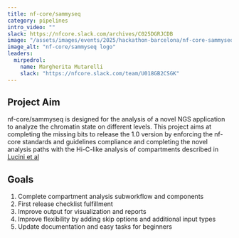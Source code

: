 ```yaml
---
title: nf-core/sammyseq
category: pipelines
intro_video: ""
slack: https://nfcore.slack.com/archives/C025DGRJCDB
image: "/assets/images/events/2025/hackathon-barcelona/nf-core-sammyseq_logo_colors.png"
image_alt: "nf-core/sammyseq logo"
leaders:
  mirpedrol:
    name: Margherita Mutarelli
    slack: "https://nfcore.slack.com/team/U018GB2CSGK"
---
```


## Project Aim

nf-core/sammyseq is designed for the analysis of a novel NGS application to analyze the chromatin state on different levels. 
This project aims at completing the missing bits to release the 1.0 version by enforcing the nf-core standards and guidelines 
compliance and completing the novel analysis paths with the Hi-C-like analysis of compartments described in [Lucini et al](https://doi.org/10.1093/nar/gkae454)
## Goals

1. Complete compartment analysis subworkflow and components ​
2. ⁠First release checklist fulfillment ​
3. Improve output for visualization and reports  ​
4. ⁠Improve flexibility by adding skip options and additional input types ​
5. Update documentation and easy tasks for beginners​
